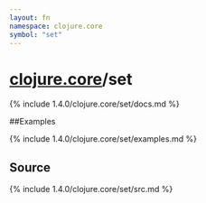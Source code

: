 ```yaml
---
layout: fn
namespace: clojure.core
symbol: "set"
---
```


# [clojure.core](../)/set

{% include 1.4.0/clojure.core/set/docs.md %}

##Examples

{% include 1.4.0/clojure.core/set/examples.md %}
## Source
{% include 1.4.0/clojure.core/set/src.md %}

